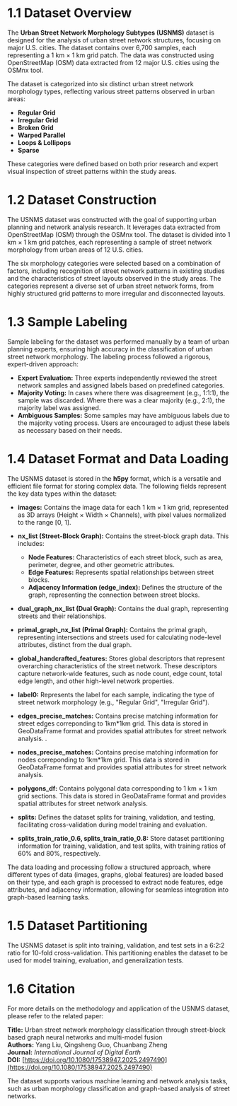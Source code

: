 # 1.1 Dataset Overview

The **Urban Street Network Morphology Subtypes (USNMS)** dataset is designed for the analysis of urban street network structures, focusing on major U.S. cities. The dataset contains over 6,700 samples, each representing a 1 km × 1 km grid patch. The data was constructed using OpenStreetMap (OSM) data extracted from 12 major U.S. cities using the OSMnx tool.

The dataset is categorized into six distinct urban street network morphology types, reflecting various street patterns observed in urban areas:  
- **Regular Grid**  
- **Irregular Grid**  
- **Broken Grid**  
- **Warped Parallel**  
- **Loops & Lollipops**  
- **Sparse**

These categories were defined based on both prior research and expert visual inspection of street patterns within the study areas.

# 1.2 Dataset Construction

The USNMS dataset was constructed with the goal of supporting urban planning and network analysis research. It leverages data extracted from OpenStreetMap (OSM) through the OSMnx tool. The dataset is divided into 1 km × 1 km grid patches, each representing a sample of street network morphology from urban areas of 12 U.S. cities.

The six morphology categories were selected based on a combination of factors, including recognition of street network patterns in existing studies and the characteristics of street layouts observed in the study areas. The categories represent a diverse set of urban street network forms, from highly structured grid patterns to more irregular and disconnected layouts.

# 1.3 Sample Labeling

Sample labeling for the dataset was performed manually by a team of urban planning experts, ensuring high accuracy in the classification of urban street network morphology. The labeling process followed a rigorous, expert-driven approach:

- **Expert Evaluation:** Three experts independently reviewed the street network samples and assigned labels based on predefined categories.  
- **Majority Voting:** In cases where there was disagreement (e.g., 1:1:1), the sample was discarded. Where there was a clear majority (e.g., 2:1), the majority label was assigned.  
- **Ambiguous Samples:** Some samples may have ambiguous labels due to the majority voting process. Users are encouraged to adjust these labels as necessary based on their needs.

# 1.4 Dataset Format and Data Loading

The USNMS dataset is stored in the **h5py** format, which is a versatile and efficient file format for storing complex data. The following fields represent the key data types within the dataset:

- **images:** Contains the image data for each 1 km × 1 km grid, represented as 3D arrays (Height × Width × Channels), with pixel values normalized to the range [0, 1].

- **nx_list (Street-Block Graph):** Contains the street-block graph data. This includes:
  - **Node Features:** Characteristics of each street block, such as area, perimeter, degree, and other geometric attributes.
  - **Edge Features:** Represents spatial relationships between street blocks.
  - **Adjacency Information (edge_index):** Defines the structure of the graph, representing the connection between street blocks.

- **dual_graph_nx_list (Dual Graph):** Contains the dual graph, representing streets and their relationships.

- **primal_graph_nx_list (Primal Graph):** Contains the primal graph, representing intersections and streets used for calculating node-level attributes, distinct from the dual graph.

- **global_handcrafted_features:** Stores global descriptors that represent overarching characteristics of the street network. These descriptors capture network-wide features, such as node count, edge count, total edge length, and other high-level network properties.

- **label0:** Represents the label for each sample, indicating the type of street network morphology (e.g., "Regular Grid", "Irregular Grid").

- **edges_precise_matches:** Contains precise matching information for street edges correponding to 1km*1km grid. This data is stored in GeoDataFrame format and provides spatial attributes for street network analysis.
.
- **nodes_precise_matches:** Contains precise matching information for nodes correponding to 1km*1km grid. This data is stored in GeoDataFrame format and provides spatial attributes for street network analysis.

- **polygons_df:** Contains polygonal data corresponding to 1 km × 1 km grid sections. This data is stored in GeoDataFrame format and provides spatial attributes for street network analysis.

- **splits:** Defines the dataset splits for training, validation, and testing, facilitating cross-validation during model training and evaluation.

- **splits_train_ratio_0.6, splits_train_ratio_0.8:** Store dataset partitioning information for training, validation, and test splits, with training ratios of 60% and 80%, respectively.

The data loading and processing follow a structured approach, where different types of data (images, graphs, global features) are loaded based on their type, and each graph is processed to extract node features, edge attributes, and adjacency information, allowing for seamless integration into graph-based learning tasks.
 

# 1.5 Dataset Partitioning

The USNMS dataset is split into training, validation, and test sets in a 6:2:2 ratio for 10-fold cross-validation. This partitioning enables the dataset to be used for model training, evaluation, and generalization tests.

# 1.6 Citation

For more details on the methodology and application of the USNMS dataset, please refer to the related paper:

**Title:** Urban street network morphology classification through street-block based graph neural networks and multi-model fusion  
**Authors:** Yang Liu, Qingsheng Guo, Chuanbang Zheng  
**Journal:** *International Journal of Digital Earth*  
**DOI:** [https://doi.org/10.1080/17538947.2025.2497490](https://doi.org/10.1080/17538947.2025.2497490)


The dataset supports various machine learning and network analysis tasks, such as urban morphology classification and graph-based analysis of street networks.

